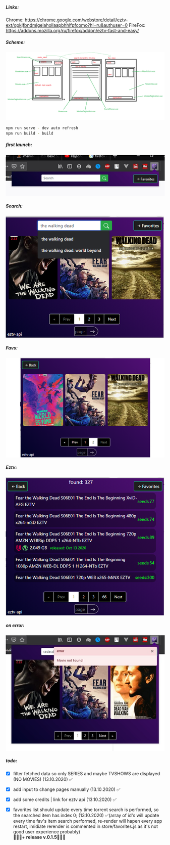 ##### Links:
Chrome: https://chrome.google.com/webstore/detail/eztv-ext/opkjfbndmlgelahollaapbhhlfpfcomo?hl=ru&authuser=0
FireFox: https://addons.mozilla.org/ru/firefox/addon/eztv-fast-and-easy/
##### Scheme:
![Alt text](images/scheme.png?raw=true "scheme")
```sh
npm run serve - dev auto refresh
npm run build - build
```
##### first launch:
![Alt text](images/ScreenInit.JPG?raw=true "scheme")
##### Search:
![Alt text](images/screen-search.png?raw=true "scheme")
##### Favs:
![Alt text](images/screen-favs.png?raw=true "scheme")
##### Eztv:
![Alt text](images/Screen-eztv.png?raw=true "scheme")
##### on error:
![Alt text](images/Screen-search-wrongjpg.jpg?raw=true "scheme")

##### todo:

- [x] filter fetched data so only  SERIES and maybe TVSHOWS are displayed (NO MOVIES) (13.10.2020) ✅
- [x] add input to change pages manually (13.10.2020) ✅
- [x] add some credits | link for eztv api (13.10.2020) ✅
- [x] favorites list should update every  time torrent search is performed,  so the searched item has index 0; (13.10.2020) ✅(array of id's will update every time fav's item search performed, re-render will hapen every app restart, imidiate rerender is commented in store/favorites.js as it's not good user experience probably) <br>:cow2::cow2::cow2:+ **release v.0.1.5**:cow2::cow2::cow2:


